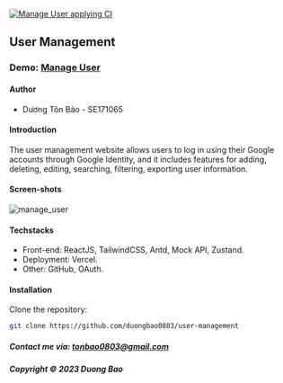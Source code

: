 [![Manage User applying CI](https://github.com/duongbao0803/user-management/actions/workflows/node.js.yml/badge.svg?branch=main)](https://github.com/duongbao0803/user-management/actions/workflows/node.js.yml)

## User Management


### Demo: [Manage User](https://usmbbl.vercel.app/)


#### Author
- Dương Tôn Bảo - SE171065


#### Introduction

The user management website allows users to log in using their Google accounts through Google Identity, and it includes features for adding, deleting, editing, searching, filtering, exporting user information. 


#### Screen-shots

![manage_user](https://github.com/duongbao0803/user-management/blob/main/screenshots/main_page.png?raw=true)


#### Techstacks

- Front-end: ReactJS, TailwindCSS, Antd, Mock API, Zustand.
- Deployment: Vercel.
- Other: GitHub, OAuth.


#### Installation

Clone the repository:

```bash
git clone https://github.com/duongbao0803/user-management
```



##### Contact me via: tonbao0803@gmail.com

##### Copyright &#169; 2023 Duong Bao



